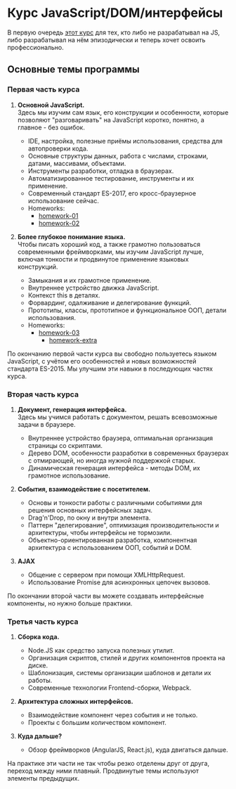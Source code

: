 # Курс JavaScript/DOM/интерфейсы
В первую очередь [этот курс](https://learn.javascript.ru/courses/js) для тех, кто либо не разрабатывал на JS, либо разрабатывал на нём эпизодически и теперь хочет освоить профессионально.

## Основные темы программы


### Первая часть курса

1. **Основной JavaScript.**
\
Здесь мы изучим сам язык, его конструкции и особенности, которые позволяют "разговаривать" на JavaScript коротко, понятно, а главное - без ошибок.

    - IDE, настройка, полезные приёмы использования, средства для автопроверки кода.
    - Основные структуры данных, работа с числами, строками, датами, массивами, объектами.
    - Инструменты разработки, отладка в браузерах.
    - Автоматизированное тестирование, инструменты и их применение.
    - Современный стандарт ES-2017, его кросс-браузерное использование сейчас.
    - Homeworks:
        - [homework-01](http://plnkr.co/edit/jUtyX2oZzH2L2fd2Pu1a?p=preview)
        - [homework-02](http://plnkr.co/edit/tUK3pcPQXtBzH5RqgyYC?p=preview)

2. **Более глубокое понимание языка.**
\
Чтобы писать хороший код, а также грамотно пользоваться современными фреймворками, мы изучим JavaScript лучше, включая тонкости и продвинутое применение языковых конструкций.

    - Замыкания и их грамотное применение.
    - Внутреннее устройство движка JavaScript.
    - Контекст this в деталях.
    - Форвардинг, одалживание и делегирование функций.
    - Прототипы, классы, прототипное и функциональное ООП, детали использования.
    - Homeworks:
        - [homework-03](http://plnkr.co/edit/UNirOLMgrVvvhhlD5Ewf?p=preview)
            - [homework-extra](http://plnkr.co/edit/esNdzf4IUs7bdakfQnn9?p=preview)


По окончанию первой части курса вы свободно пользуетесь языком JavaScript, с учётом его особенностей и новых возможностей стандарта ES-2015. Мы улучшим эти навыки в последующих частях курса.


### Вторая часть курса

1. **Документ, генерация интерфейса.**
\
Здесь мы учимся работать с документом, решать всевозможные задачи в браузере.

    - Внутреннее устройство браузера, оптимальная организация страницы со скриптами.
    - Дерево DOM, особенности разработки в современных браузерах с отмирающей, но иногда нужной поддержкой старых.
    - Динамическая генерация интерфейса - методы DOM, их грамотное использование.

2. **События, взаимодействие с посетителем.**
    - Основы и тонкости работы с различными событиями для решения основных интерфейсных задач.
    - Drag'n'Drop, по окну и внутри элемента.
    - Паттерн "делегирование", оптимизация производительности и архитектуры, чтобы интерфейсы не тормозили.
    - Объектно-ориентированная разработка, компонентная архитектура с использованием ООП, событий и DOM.

3. **AJAX**
    - Общение с сервером при помощи XMLHttpRequest.
    - Использование Promise для асинхронных цепочек вызовов.


По окончании второй части вы можете создавать интерфейсные компоненты, но нужно больше практики.


### Третья часть курса

1. **Сборка кода.**
    - Node.JS как средство запуска полезных утилит.
    - Организация скриптов, стилей и других компонентов проекта на диске.
    - Шаблонизация, системы организации шаблонов и детали их работы.
    - Современные технологии Frontend-сборки, Webpack.

2. **Архитектура сложных интерфейсов.**
    - Взаимодействие компонент через события и не только.
    - Проекты с большим количеством компонент.

3. **Куда дальше?**
    - Обзор фреймворков (AngularJS, React.js), куда двигаться дальше.


На практике эти части не так чтобы резко отделены друг от друга, переход между ними плавный. Продвинутые темы используют элементы предыдущих.

